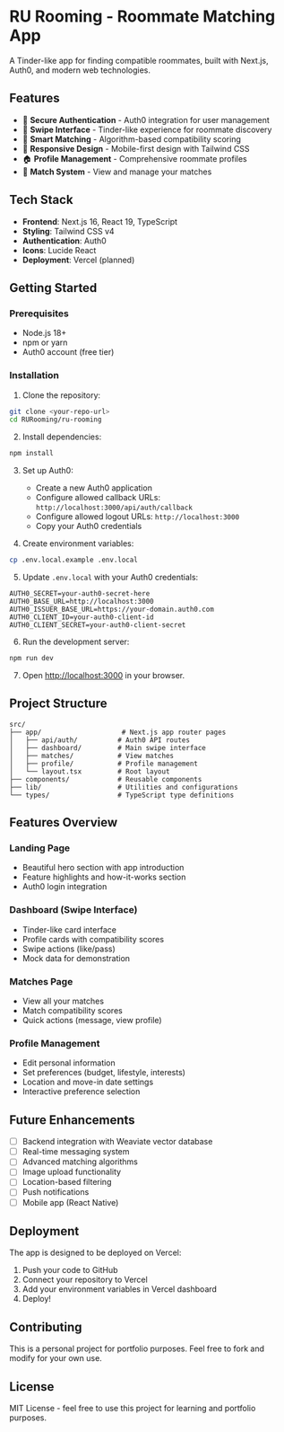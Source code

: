 # RU Rooming - Roommate Matching App

A Tinder-like app for finding compatible roommates, built with Next.js, Auth0, and modern web technologies.

## Features

- 🔐 **Secure Authentication** - Auth0 integration for user management
- 💫 **Swipe Interface** - Tinder-like experience for roommate discovery
- 🎯 **Smart Matching** - Algorithm-based compatibility scoring
- 📱 **Responsive Design** - Mobile-first design with Tailwind CSS
- 🏠 **Profile Management** - Comprehensive roommate profiles
- 💬 **Match System** - View and manage your matches

## Tech Stack

- **Frontend**: Next.js 16, React 19, TypeScript
- **Styling**: Tailwind CSS v4
- **Authentication**: Auth0
- **Icons**: Lucide React
- **Deployment**: Vercel (planned)

## Getting Started

### Prerequisites

- Node.js 18+ 
- npm or yarn
- Auth0 account (free tier)

### Installation

1. Clone the repository:
```bash
git clone <your-repo-url>
cd RURooming/ru-rooming
```

2. Install dependencies:
```bash
npm install
```

3. Set up Auth0:
   - Create a new Auth0 application
   - Configure allowed callback URLs: `http://localhost:3000/api/auth/callback`
   - Configure allowed logout URLs: `http://localhost:3000`
   - Copy your Auth0 credentials

4. Create environment variables:
```bash
cp .env.local.example .env.local
```

5. Update `.env.local` with your Auth0 credentials:
```
AUTH0_SECRET=your-auth0-secret-here
AUTH0_BASE_URL=http://localhost:3000
AUTH0_ISSUER_BASE_URL=https://your-domain.auth0.com
AUTH0_CLIENT_ID=your-auth0-client-id
AUTH0_CLIENT_SECRET=your-auth0-client-secret
```

6. Run the development server:
```bash
npm run dev
```

7. Open [http://localhost:3000](http://localhost:3000) in your browser.

## Project Structure

```
src/
├── app/                    # Next.js app router pages
│   ├── api/auth/          # Auth0 API routes
│   ├── dashboard/         # Main swipe interface
│   ├── matches/           # View matches
│   ├── profile/           # Profile management
│   └── layout.tsx         # Root layout
├── components/            # Reusable components
├── lib/                   # Utilities and configurations
└── types/                 # TypeScript type definitions
```

## Features Overview

### Landing Page
- Beautiful hero section with app introduction
- Feature highlights and how-it-works section
- Auth0 login integration

### Dashboard (Swipe Interface)
- Tinder-like card interface
- Profile cards with compatibility scores
- Swipe actions (like/pass)
- Mock data for demonstration

### Matches Page
- View all your matches
- Match compatibility scores
- Quick actions (message, view profile)

### Profile Management
- Edit personal information
- Set preferences (budget, lifestyle, interests)
- Location and move-in date settings
- Interactive preference selection

## Future Enhancements

- [ ] Backend integration with Weaviate vector database
- [ ] Real-time messaging system
- [ ] Advanced matching algorithms
- [ ] Image upload functionality
- [ ] Location-based filtering
- [ ] Push notifications
- [ ] Mobile app (React Native)

## Deployment

The app is designed to be deployed on Vercel:

1. Push your code to GitHub
2. Connect your repository to Vercel
3. Add your environment variables in Vercel dashboard
4. Deploy!

## Contributing

This is a personal project for portfolio purposes. Feel free to fork and modify for your own use.

## License

MIT License - feel free to use this project for learning and portfolio purposes.